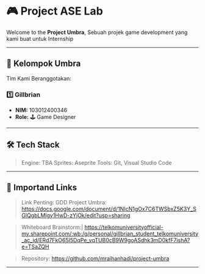 # 🎮 Project ASE Lab

Welcome to the **Project Umbra**, Sebuah projek game development yang kami buat untuk 
Internship 

---

## 👥 Kelompok Umbra

Tim Kami Beranggotakan:

### 1️⃣ Gillbrian
- **NIM:** 103012400346  
- **Role:** 🕹️ Game Designer  

---


## 🛠️ Tech Stack
> Engine: TBA
 Sprites: Aseprite
 Tools: Git, Visual Studio Code

---



## 📄 Importand Links
> Link Penting:
GDD Project Umbra:
https://docs.google.com/document/d/1NIcN1gOx7C6TWSbxZ5K3Y_SGlQgbLMlgy1HwD-zYjOk/edit?usp=sharing

>Whiteboard Brainstorm:|
https://telkomuniversityofficial-my.sharepoint.com/:wb:/g/personal/gillbrian_student_telkomuniversity_ac_id/ERd7FkO65I5DqPe_vqTUB0cB9W9goASdhk3mD0kfF7ishA?e=TSaZQH

>Repository:
https://github.com/mraihanhadi/project-umbra

---


